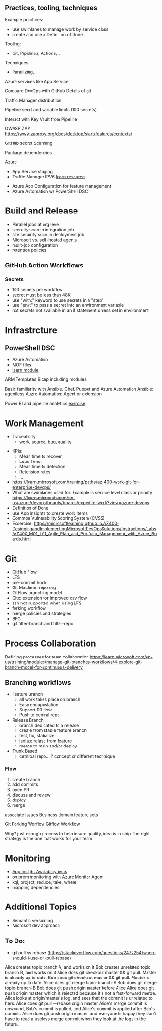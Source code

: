 ## Practices, tooling, techniques

Example practices: 
- use swimlanes to manage work by service class
- create and use a Definition of Done

Tooling:
- Git, Pipelines, Actions,  ...

Techniques:
- Parallizing, 

Azure services like App Service

Compare DevOps with GitHub
Details of git

Traffic Manager distributiion

Pipeline secrt and variable limits (100 secrets)

Interact with Key Vault from Pipeline

OWASP ZAP
https://www.zaproxy.org/docs/desktop/start/features/contexts/

GitHub secret Scanning

Package dependencies    


Azure 
* App Service staging
* Traffic Manager IPV6 [learn resource](https://learn.microsoft.com/training/modules/implement-canary-releases-dark-launching/3-examine-traffic-manager)
- Azure App Configuration for feature management 
- Azure Automation w/ PowerShell DSC


# Build and Release
* Parallel jobs at org level
* secruity scan in integration job
* site security scan in deployment job
* Microsoft vs. self-hosted agents
* mulit-job configuration
* retention policies

## GitHub Action Workflows
### Secrets
* 100 secrets per workflow
* secret must be less than 48K
* use "with:" keyword to use secrets in a "step"
* use "env:" to pass a secret into an environment variable
* not secrets not available in an if statement unless set in environment



# Infrastrcture

## PowerShell DSC
- Azure Automation
- MOF files
- [learn module](https://learn.microsoft.com/training/modules/implement-desired-state-configuration-dsc/4-explore-azure-automation)

ARM Templates
Bicep including modules

Basic familiarity with Ansible, Chef, Puppet and Azure Automation
Ansible: agentless
Auzre Automation: Agent or extension

Power BI and pipeline analytics [exercise](https://learn.microsoft.com/training/modules/create-release-pipeline/6-monitor-pipeline-health)

# Work Management
- Traceability
  - work, source, bug, quality
* KPIs: 
  * Mean time to recover, 
  * Lead Time, 
  * Mean time to detection
  * Retension rates
  * ...
* https://learn.microsoft.com/training/paths/az-400-work-git-for-enterprise-devops/
* What are swimlanes used for. Example is service level class or priority https://learn.microsoft.com/en-us/azure/devops/boards/boards/expedite-work?view=azure-devops
* Definition of Done
* use App Insights to create work items
* Common Vulnerability Scoring System (CVSS) 
* Excercise: https://microsoftlearning.github.io/AZ400-DesigningandImplementingMicrosoftDevOpsSolutions/Instructions/Labs/AZ400_M01_L01_Agile_Plan_and_Portfolio_Management_with_Azure_Boards.html

# Git
* GitHub Flow
* LFS
* pre-commit hook
* Git Machete: repo org
* GitFlow branching model
* Gitx: extension for improved dev flow
* ssh not supported when using LFS
* forking workflow
* merge policies and strategies
* BFG
* git filter-branch and filter-repo

# Process Collaboration

Defining processes for team collaboration
https://learn.microsoft.com/en-us/training/modules/manage-git-branches-workflows/4-explore-git-branch-model-for-continuous-delivery


## Branching workflows
* Feature Branch
    * all work takes place on branch
    * Easy encapuslation
    * Support PR flow
    - Push to central repo
* Release Branch
    * branch dedicated to a release
    * create from stable feature branch
    * test, fix, stabalize
    * isolate relase from feature
    * merge to main and/or deploy 
* Trunk Based
    * cetnroal repo...
    ? concept or different technique

### Flow
1. create branch
2. add commits
3. open PR
4. discuss and review
5. deploy
6. merge

associate issues
Business domain feature sets


Git Forking Worflow
Gitflow Workflow

Why? just enough process to help insure quality, idea is to ship
The right strategy is the one that works for your team


# Monitoring
* [App Insight Availablity tests](https://learn.microsoft.com/en-us/azure/azure-monitor/app/availability?tabs=standard)
* on prem monitoring with Azure Monitor Agent
* kql, project, reduce, take, where
* mapping dependencies

# Additional Topics
- Semantic versioning
- Microsoft dev approach



## To Do:
* git pull vs rebase (https://stackoverflow.com/questions/2472254/when-should-i-use-git-pull-rebase)

Alice creates topic branch A, and works on it
Bob creates unrelated topic branch B, and works on it
Alice does git checkout master && git pull. Master is already up to date.
Bob does git checkout master && git pull. Master is already up to date.
Alice does git merge topic-branch-A
Bob does git merge topic-branch-B
Bob does git push origin master before Alice
Alice does git push origin master, which is rejected because it's not a fast-forward merge.
Alice looks at origin/master's log, and sees that the commit is unrelated to hers.
Alice does git pull --rebase origin master
Alice's merge commit is unwound, Bob's commit is pulled, and Alice's commit is applied after Bob's commit.
Alice does git push origin master, and everyone is happy they don't have to read a useless merge commit when they look at the logs in the future.

